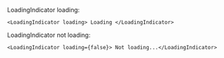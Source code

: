 LoadingIndicator loading:

```
<LoadingIndicator loading> Loading </LoadingIndicator>
```

LoadingIndicator not loading:

```
<LoadingIndicator loading={false}> Not loading...</LoadingIndicator>
```
